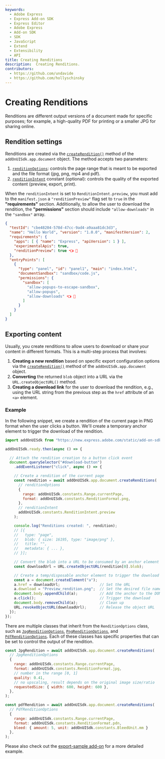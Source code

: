 ```yaml
---
keywords:
  - Adobe Express
  - Express Add-on SDK
  - Express Editor
  - Adobe Express
  - Add-on SDK
  - SDK
  - JavaScript
  - Extend
  - Extensibility
  - API
title: Creating Renditions
description:  Creating Renditions.
contributors:
  - https://github.com/undavide
  - https://github.com/hollyschinsky
---
```

# Creating Renditions

Renditions are different output versions of a document made for specific purposes; for example, a high-quality PDF for printing or a smaller JPG for sharing online.

## Rendition settings

Renditions are created via the [`createRendition()`](../../../references/addonsdk/app-document.md#createrenditions) method of the `addOnUISdk.app.document` object. The method accepts two parameters:

1. [`renditionOptions`](../../../references/addonsdk/app-document.md#renditionoptions): controls the page range that is meant to be exported and the file format (jpg, png, mp4 and pdf).
2. [`renditionIntent`](../../../references/addonsdk/addonsdk-constants.md) constant (optional): controls the quality of the exported content (preview, export, print).

<InlineAlert slots="text" variant="info"/>

When the `renditionIntent` is set to `RenditionIntent.preview`, you must add to the `manifest.json` a `"renditionPreview"` flag set to `true` in the **"requirements"** section. Additionally, to allow the user to download the rendition, the **"permissions"** section should include `"allow-downloads"` in the `"sandbox"` array.

```json
{
  "testId": "cbe48204-578d-47cc-9ad4-a9aaa81dc3d3",
  "name": "Hello World", "version": "1.0.0", "manifestVersion": 2,
  "requirements": {
    "apps": [ { "name": "Express", "apiVersion": 1 } ],
    "experimentalApis": true,
    "renditionPreview": true 👈 👀
  },
  "entryPoints": [
    {
      "type": "panel", "id": "panel1", "main": "index.html", 
      "documentSandbox": "sandbox/code.js",
      "permissions": {
        "sandbox": [
          "allow-popups-to-escape-sandbox",
          "allow-popups",
          "allow-downloads" 👈 👀
        ]
      }
    }
  ]
}
```

## Exporting content

Usually, you create renditions to allow users to download or share your content in different formats. This is a multi-step process that involves:

1. **Creating a new rendition** based on specific export configuration options via the [`createRendition()`](../../../references/addonsdk/app-document.md#createrenditions) method of the `addOnUISdk.app.document` object.
2. **Converting** the returned `blob` object into a URL via the `URL.createObjectURL()` method.
3. **Creating a download link** for the user to download the rendition, e.g., using the URL string from the previous step as the `href` attribute of an `<a>` element.

### Example

In the following snippet, we create a rendition of the current page in PNG format when the user clicks a button. We'll create a temporary anchor element to trigger the download of the rendition.

```js
import addOnUISdk from "https://new.express.adobe.com/static/add-on-sdk/sdk.js";

addOnUISdk.ready.then(async () => {

  // Attach the rendition creation to a button click event
  document.querySelector("#download-button")
    .addEventListener("click", async () => {

    // Create a rendition of the current page
    const rendition = await addOnUISdk.app.document.createRenditions(
      // renditionOptions
      {                                                   
        range: addOnUISdk.constants.Range.currentPage,
        format: addOnUISdk.constants.RenditionFormat.png,
      },                                             
      // renditionIntent     
      addOnUISdk.constants.RenditionIntent.preview
    );

    console.log("Renditions created: ", rendition);
    // [{
    //   type: "page",
    //   blob: { size: 16195, type: "image/png" },
    //   title: "",
    //   metadata: { ... },
    // }];

    // Convert the blob into a URL to be consumed by an anchor element
    const downloadUrl = URL.createObjectURL(rendition[0].blob);

    // Create a temp/disposable anchor element to trigger the download
    const a = document.createElement("a");
    a.href = downloadUrl;                  // Set the URL
    a.download = "Preview_rendition.png";  // Set the desired file name
    document.body.appendChild(a);          // Add the anchor to the DOM
    a.click();                             // Trigger the download
    document.body.removeChild(a);          // Clean up
    URL.revokeObjectURL(downloadUrl);      // Release the object URL
  });
});
```

There are multiple classes that inherit from the `RenditionOptions` class, such as [`JpgRenditionOptions`](../../../references/addonsdk/app-document.md#jpgrenditionoptions), [`PngRenditionOptions`](../../../references/addonsdk/app-document.md#pngrenditionoptions), and [`PdfRenditionOptions`](../../../references/addonsdk/app-document.md#pdfrenditionoptions). Each of these classes has specific properties that can be set to control the output of the rendition.

```js
const JpgRendition = await addOnUISdk.app.document.createRenditions(
  // JpgRenditionOptions
  {                                                   
    range: addOnUISdk.constants.Range.currentPage,
    format: addOnUISdk.constants.RenditionFormat.jpg,
    // number in the range [0, 1]
    quality: 0.41,
    // no upscaling, result depends on the original image size/ratio
    requestedSize: { width: 600, height: 600 },
  },                                             
);
```

```js
const pdfRendition = await addOnUISdk.app.document.createRenditions(
  // PdfRenditionOptions
  {                                                   
    range: addOnUISdk.constants.Range.currentPage,
    format: addOnUISdk.constants.RenditionFormat.pdn,
    bleed: { amount: 5, unit: addOnUISdk.constants.BleedUnit.mm }
  },                                             
);
```

Please also check out the [export-sample add-on](/samples.md#export-sample) for a more detailed example.
